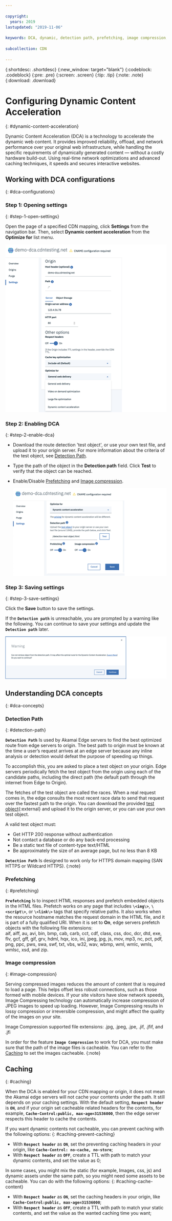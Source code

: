 ```yaml
---

copyright:
  years: 2019
lastupdated: "2019-11-06"

keywords: DCA, dynamic, detection path, prefetching, image compression, ttl, cache

subcollection: CDN

---
```


{:shortdesc: .shortdesc}
{:new_window: target="blank"}
{:codeblock: .codeblock}
{:pre: .pre}
{:screen: .screen}
{:tip: .tip}
{:note: .note}
{:download: .download}

# Configuring Dynamic Content Acceleration
{: #dynamic-content-acceleration}

Dynamic Content Acceleration (DCA) is a technology to accelerate the dynamic web content.
It provides improved reliability, offload, and network performance over your original web infrastructure, while handling the specific requirements of dynamically generated content — without a costly hardware build-out.
Using real-time network optimizations and advanced caching techniques, it speeds and secures interactive websites.

## Working with DCA configurations
{: #dca-configurations}

### Step 1: Opening settings
{: #step-1-open-settings}

Open the page of a specified CDN mapping, click **Settings** from the navigation bar. Then, select **Dynamic content acceleration** from the **Optimize for** list menu.

   ![Configure Origin](images/settings-dca-switch.png)

### Step 2: Enabling DCA
{: #step-2-enable-dca}

- Download the route detection 'test object', or use your own test file, and upload it to your origin server. For more information about the criteria of the test object, see [Detection Path](#detection-path).
- Type the path of the object in the **Detection path** field. Click **Test** to verify that the object can be reached.
- Enable/Disable [Prefetching](#prefetching) and [Image compression](#image-compression).

   ![Configure Origin](images/settings-dca-input.png)

### Step 3: Saving settings
{: #step-3-save-settings}

Click the **Save** button to save the settings.

If the **`Detection path`** is unreachable, you are prompted by a warning like the following. You can continue to save your settings and update the **`Detection path`** later.

   ![Configure Origin](images/settings-dca-save.png)

## Understanding DCA concepts
{: #dca-concepts}

### Detection Path
{: #detection-path}

**`Detection Path`** Is used by Akamai Edge servers to find the best optimized route from edge servers to origin.
The best path to origin must be known at the time a user’s request arrives at an edge server because any inline analysis or detection would defeat the purpose of speeding up things.

To accomplish this, you are asked to place a test object on your origin. Edge servers periodically fetch the test object from the origin using each of the candidate paths, including the direct path (the default path through the internet from Edge to Origin).

The fetches of the test object are called the races. When a real request comes in, the edge consults the most recent race data to send that request over the fastest path to the origin.
You can download the provided [test object](https://public.dhe.ibm.com/cloud/bluemix/network/cdn/route-detection-test-object.html){:external} and upload it to the origin server, or you can use your own test object.

A valid test object must:
* Get HTTP 200 response without authentication
* Not contact a database or do any back-end processing
* Be a static text file of content-type text/HTML
* Be approximately the size of an average page, but no less than 8 KB


**`Detection Path`** Is designed to work only for HTTPS domain mapping (SAN HTTPS or Wildcard HTTPS).
{:note}

### Prefetching
{: #prefetching}

**`Prefetching`** Is to inspect HTML responses and prefetch embedded objects in the HTML files. Prefetch works on any page that includes **`\<img\>`**, **`\<script\>`**, or **`\<link\>`** tags that specify relative paths. It also works when the resource hostname matches the request domain in the HTML file, and it is part of a fully qualified URI. When it is set to **On**, edge servers prefetch objects with the following file extensions:  
aif, aiff, au, avi, bin, bmp, cab, carb, cct, cdf, class, css, doc, dcr, dtd, exe, flv, gcf, gff, gif, grv, hdml, hqx, ico, ini, jpeg, jpg, js, mov, mp3, nc, pct, pdf, png, ppc, pws, swa, swf, txt, vbs, w32, wav, wbmp, wml, wmlc, wmls, wmlsc, xsd, and zip.

### Image compression
{: #image-compression}

Serving compressed images reduces the amount of content that is required to load a page. This helps offset less robust connections, such as those formed with mobile devices. If your site visitors have slow network speeds, Image Compressing technology can automatically increase compression of JPEG images to speed up loading. However, Image Compressing results in lossy compression or irreversible compression, and might affect the quality of the images on your site.  

Image Compression supported file extensions: .jpg, .jpeg, .jpe, .jif, .jfif, and .jfi

In order for the feature **`Image Compression`** to work for DCA, you must make sure that the path of the image files is cacheable. You can refer to the [Caching](#caching-cache-content) to set the images cacheable.
{:note}

## Caching
{: #caching}

When the DCA is enabled for your CDN mapping or origin, it does not mean the Akamai edge servers will not cache your contents under the path. It still depends on your caching settings. With the default setting, **`Respect header`** is **`ON`**, and if your origin set cacheable related headers for the contents, for example, **`Cache-Control:public, max-age=31536000`**, then the edge server respects this header to cache the contents.

If you want dynamic contents not cacheable, you can prevent caching with the following options:
{: #caching-prevent-caching}

- With **`Respect header`** as **`ON`**, set the preventing caching headers in your origin, like **`Cache-Control: no-cache, no-store`**;
- With **`Respect header`** as **`OFF`**, create a TTL with path to match your dynamic contents, and set the value as 0;

In some cases, you might mix the static (for example, Images, css, js) and dynamic assets under the same path, so you might need some assets to be cacheable. You can do with the following options:
{: #caching-cache-content}

- With **`Respect header`** as **`ON`**, set the caching headers in your origin, like **`Cache-Control:public, max-age=31536000`**;
- With **`Respect header`** as **`OFF`**, create a TTL with path to match your static contents, and set the value as the wanted caching time you want;
